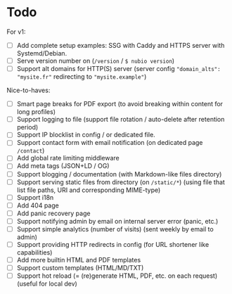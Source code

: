 # Todo

For v1:
- [ ] Add complete setup examples: SSG with Caddy and HTTPS server with Systemd/Debian.
- [ ] Serve version number on (`/version` / `$ nubio version`)
- [ ] Support alt domains for HTTP(S) server (server config `"domain_alts": "mysite.fr"` redirecting to `"mysite.example"`)

Nice-to-haves:
- [ ] Smart page breaks for PDF export (to avoid breaking within content for long profiles)
- [ ] Support logging to file (support file rotation / auto-delete after retention period)
- [ ] Support IP blocklist in config / or dedicated file.
- [ ] Support contact form with email notification (on dedicated page `/contact`)
- [ ] Add global rate limiting middleware
- [ ] Add meta tags (JSON+LD / OG)
- [ ] Support blogging / documentation (with Markdown-like files directory)
- [ ] Support serving static files from directory (on `/static/*`) (using file that list file paths, URI and corresponding MIME-type)
- [ ] Support i18n
- [ ] Add 404 page
- [ ] Add panic recovery page
- [ ] Support notifying admin by email on internal server error (panic, etc.)
- [ ] Support simple analytics (number of visits) (sent weekly by email to admin)
- [ ] Support providing HTTP redirects in config (for URL shortener like capabilities)
- [ ] Add more builtin HTML and PDF templates
- [ ] Support custom templates (HTML/MD/TXT)
- [ ] Support hot reload (= (re)generate HTML, PDF, etc. on each request) (useful for local dev)
